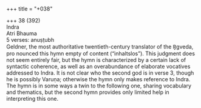 +++
title = "+038"

+++
38 (392)  
Indra  
Atri Bhauma  
5 verses: anuṣṭubh  
Geldner, the most authoritative twentieth-century translator of the R̥gveda, pro nounced this hymn empty of content (“inhaltslos”). This judgment does not seem  entirely fair, but the hymn is characterized by a certain lack of syntactic coherence,  as well as an overabundance of elaborate vocatives addressed to Indra. It is not  clear who the second god is in verse 3, though he is possibly Varuṇa; otherwise the  hymn only makes reference to Indra.  
The hymn is in some ways a twin to the following one, sharing vocabulary  and thematics, but the second hymn provides only limited help in interpreting  this one.  